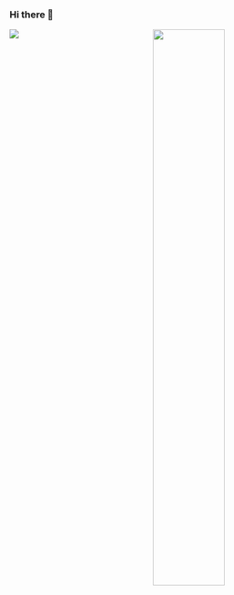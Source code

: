 ### Hi there 👋

<p>
<a href="https://github.com/anuraghazra/github-readme-stats">
  <img align="left" src="https://github-readme-stats.vercel.app/api/top-langs/?username=sathelo&show_icons=true&layout=compact&theme=dark" />
</a> 
</p>

<p>
<a href="https://github.com/anuraghazra/github-readme-stats">
  <img align="right" src="https://github-readme-stats.vercel.app/api?username=sathelo&show_icons=true&theme=dark" width="50%" height="auto" />
</a> 
</p>

<!--
<p align="center">
<a href="https://komarev.com/ghpvc/?username=sathelo">
  <img align="center" src="https://komarev.com/ghpvc/?username=sathelo width="200px" />
</a> 
</p>

![Anurag's GitHub stats](https://github-readme-stats.vercel.app/api?username=sathelo&show_icons=true&theme=dark)

-->

